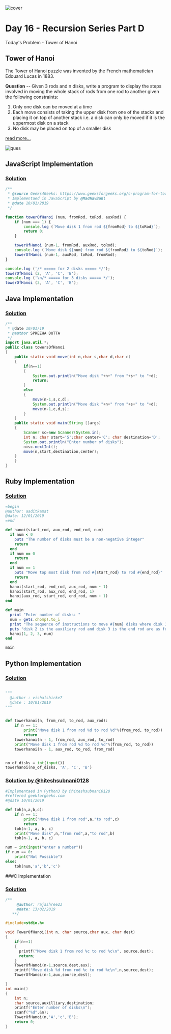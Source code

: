 ![cover](./cover.png)

# Day 16 - Recursion Series Part D

Today's Problem - Tower of Hanoi

## Tower of Hanoi

The Tower of Hanoi puzzle was invented by the French mathematician Edouard Lucas in 1883.

**Question** -- Given 3 rods and n disks, write a program to display the steps involved in moving the whole stack of rods from one rod to another given the following constraints:

1. Only one disk can be moved at a time
2. Each move consists of taking the upper disk from one of the stacks and placing it on top of another stack i.e. a disk can only be moved if it is the uppermost disk on a stack
3. No disk may be placed on top of a smaller disk

[read more...](http://interactivepython.org/runestone/static/pythonds/Recursion/TowerofHanoi.html)

![ques](./ques.png)

## JavaScript Implementation

### [Solution](./JavaScript/hanoi_MadhavBahl.js)

```js
/**
 * @source Geeks4Geeks: https://www.geeksforgeeks.org/c-program-for-tower-of-hanoi/
 * Implementaed in JavaScript by @MadhavBahl
 * @date 10/01/2019
 */

function towerOfHanoi (num, fromRod, toRod, auxRod) {
    if (num === 1) {
        console.log (`Move disk 1 from rod ${fromRod} to ${toRod}`);
        return 0;
    }

    towerOfHanoi (num-1, fromRod, auxRod, toRod);
    console.log (`Move disk ${num} from rod ${fromRod} to ${toRod}`);
    towerOfHanoi (num-1, auxRod, toRod, fromRod);
}

console.log ('/* ===== for 2 disks ===== */');
towerOfHanoi (2, 'A', 'C', 'B');
console.log ('\n/* ===== for 3 disks ===== */');
towerOfHanoi (3, 'A', 'C', 'B');
```

## Java Implementation

### [Solution](./Java/towersOfHanoi.java)

```java
/**
 * @date 10/01/19
 * @author SPREEHA DUTTA
 */
import java.util.*;
public class towersOfHanoi
{
    public static void move(int n,char s,char d,char c)
    {
        if(n==1)
        {
            System.out.println("Move disk "+n+" from "+s+" to "+d);  
            return;
        }
        else
        {
            move(n-1,s,c,d);
            System.out.println("Move disk "+n+" from "+s+" to "+d);
            move(n-1,c,d,s);
        }
    }
    public static void main(String []args)
    {
        Scanner sc=new Scanner(System.in);
        int n; char start='S';char center='C'; char destination='D';
        System.out.println("Enter number of disks");
        n=sc.nextInt();
        move(n,start,destination,center);
    }
    }
}
```

## Ruby Implementation

### [Solution](./Ruby/hanoi.rb)

```ruby
=begin
@author: aaditkamat
@date: 12/01/2019
=end

def hanoi(start_rod, aux_rod, end_rod, num)
  if num < 0
    puts "The number of disks must be a non-negative integer"
    return
  end
  if num == 0
    return
  end
  if num == 1
    puts "Move top most disk from rod #{start_rod} to rod #{end_rod}"
    return
  end
  hanoi(start_rod, end_rod, aux_rod, num - 1)
  hanoi(start_rod, aux_rod, end_rod, 1)
  hanoi(aux_rod, start_rod, end_rod, num - 1)
end

def main
  print "Enter number of disks: "
  num = gets.chomp!.to_i
  print "The sequence of instructions to move #{num} disks where disk 1 is the start rod"
  puts "disk 2 is the auxiliary rod and disk 3 is the end rod are as follows: "
  hanoi(1, 2, 3, num)
end

main
```

## Python Implementation

### [Solution](./Python/tower_hanoi.py)
```python

"""
  @author : vishalshirke7
  @date : 10/01/2019
"""


def towerhanoi(n, from_rod, to_rod, aux_rod):
    if n == 1:
        print("Move disk 1 from rod %d to rod %d"%(from_rod, to_rod))
        return
    towerhanoi(n - 1, from_rod, aux_rod, to_rod)
    print("Move disk 1 from rod %d to rod %d"%(from_rod, to_rod))
    towerhanoi(n - 1, aux_rod, to_rod, from_rod)


no_of_disks = int(input())
towerhanoi(no_of_disks, 'A', 'C', 'B')

```

### [Solution by @hiteshsubnani0128](./python3/hitesh_toh.py)

```python
#Implementaed in Python3 by @hiteshsubnani0128
#reffered geekforgeeks.com
#@date 10/01/2019

def toh(n,a,b,c):
    if n == 1:
        print("Move disk 1 from rod",a,"to rod",c)
        return
    toh(n-1, a, b, c)
    print("Move disk",n,"from rod",a,"to rod",b)
    toh(n-1, a, b, c)

num = int(input("enter a number"))
if num == 0:
    print("Not Possible")
else:
    toh(num,'a','b','c')
```


###C Implementation

### [Solution](./C/towersofhanoi.C)
```C
/**
     @author: rajashree23
     @date: 13/02/2019
   **/

#include<stdio.h>

void TowerOfHanoi(int n, char source,char aux, char dest)
{
    if(n==1)
    {
      printf("Move disk 1 from rod %c to rod %c\n", source,dest);
      return;
    }
    TowerOfHanoi(n-1,source,dest,aux);
    printf("Move disk %d from rod %c to rod %c\n",n,source,dest);
    TowerOfHanoi(n-1,aux,source,dest);

}
int main()
{
    int n;
    char source,auxilliary,destination;
    printf("Enter number of disks\n");
    scanf("%d",&n);
    TowerOfHanoi(n,'A','c','B');
    return 0;
}
